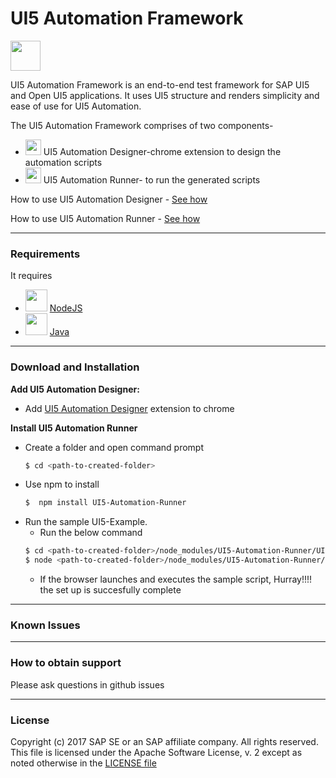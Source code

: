 # UI5 Automation Framework


<img src="https://github.com/SAP/ui5-automation-framework/blob/master/images/vyper.gif" width="48">

UI5 Automation Framework is an end-to-end test framework for SAP UI5 and Open UI5 applications. It uses UI5 structure and renders simplicity and ease of use for UI5 Automation.

The UI5 Automation Framework comprises of two components-

* <img src="https://github.com/raw/SAP/ui5-automation-framework/master/images/chrome.png" width="25"> UI5 Automation Designer-chrome extension to design the automation scripts
* <img src="https://github.com/raw/SAP/ui5-automation-framework/master/images/npm.png" width="25"> UI5 Automation Runner- to run the generated scripts


How to use UI5 Automation Designer - <a href="https://youtube.com">See how</a>

How to use UI5 Automation Runner - <a href="https://youtube.com">See how</a>

----
### Requirements
It requires
* <img src="https://github.com/raw/SAP/ui5-automation-framework/master/images/nodejs.png" width="35">  [NodeJS](https://nodejs.org/)
* <img src="https://github.com/raw/SAP/ui5-automation-framework/master/images/java.png" width="35">  [Java](https://java.com/en/)
---
### Download and Installation
__Add UI5 Automation Designer:__
* Add  [UI5 Automation Designer](https://chrome.google.com/webstore/detail/ui5-inspector/) extension to chrome

__Install UI5 Automation Runner__

* Create a folder and open command prompt
    ```sh
    $ cd <path-to-created-folder>
    ```
* Use npm to install
    ```sh
    $  npm install UI5-Automation-Runner
    ```
* Run the sample UI5-Example.
    * Run the below command
    ```sh
    $ cd <path-to-created-folder>/node_modules/UI5-Automation-Runner/UI5Example
    $ node <path-to-created-folder>/node_modules/UI5-Automation-Runner/protractor/bin/protractor conf.js
    ```
    * If the browser launches and executes the sample script, Hurray!!!! the set up is succesfully complete
---
### Known Issues
---
### How to obtain support
Please ask questions in github issues

---
### License
Copyright (c) 2017 SAP SE or an SAP affiliate company. All rights reserved.
This file is licensed under the Apache Software License, v. 2 except as noted otherwise in the
[LICENSE file](https://github.wdf.sap.corp/TechnologyTestCenter-Framework-Tools/Vyper4All/blob/master/LICENSE.txt)
